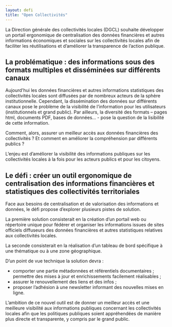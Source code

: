 ```yaml
---
layout: defi
title: "Open Collectivités"
---
```


La Direction générale des collectivités locales (DGCL) souhaite développer un portail ergonomique de centralisation des données financières et autres informations économiques et sociales sur les  collectivités locales afin de faciliter les réutilisations et d’améliorer la transparence de l’action publique. 

## La problématique : des informations sous des formats multiples et disséminées sur différents canaux 

Aujourd'hui les données financières et autres informations statistiques des collectivités locales sont diffusées par de nombreux acteurs de la sphère institutionnelle. Cependant, la dissémination des données sur différents canaux pose le problème de la visibilité de l’information pour les utilisateurs (institutionnels et grand public). Par ailleurs, la diversité des formats – pages html, documents PDF, bases de données… - pose la question de la lisibilité de cette information.

Comment, alors, assurer un meilleur accès aux données financières des collectivités ? Et comment en améliorer la compréhension par différents publics ? 

L’enjeu est d’améliorer la visibilité des informations publiques sur les collectivités locales à la fois pour les acteurs publics et pour les citoyens.

## Le défi : créer un outil ergonomique de centralisation des informations financières et statistiques des collectivités territoriales 

Face aux besoins de centralisation et de valorisation des informations et données, le défi propose d’explorer plusieurs pistes de solution.

La première solution consisterait en la création d’un portail web ou répertoire unique pour fédérer et organiser les informations issues de sites officiels diffuseurs des données financières et autres statistiques relatives aux collectivités locales.

La seconde consisterait en la réalisation d’un tableau de bord spécifique à une thématique ou à une zone géographique. 

D’un point de vue technique la solution devra : 
- comporter une partie métadonnées et référentiels documentaires ;
permettre des mises à jour et enrichissements facilement réalisables ;
- assurer le renouvellement des liens et des infos ;
- proposer l’adhésion à une newsletter informant des nouvelles mises en ligne. 

L’ambition de ce nouvel outil est de donner un meilleur accès et une meilleure visibilité aux informations publiques concernant les collectivités locales afin que les politiques publiques soient appréhendées de manière plus directe et transparente, y compris par le grand public. 
